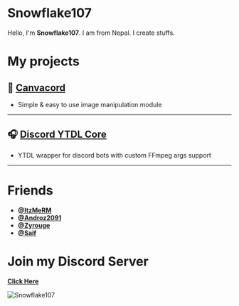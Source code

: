# Snowflake107
Hello, I'm **Snowflake107**. I am from Nepal. I create stuffs.

# My projects
## 🎨 **[Canvacord](https://npmjs.com/package/canvacord)** 
- Simple & easy to use image manipulation module
---------------------------------------------------------
## 🎧 **[Discord YTDL Core](https://npmjs.com/package/discord-ytdl-core)** 
- YTDL wrapper for discord bots with custom FFmpeg args support
---------------------------------------------------------

# Friends
- **[@ItzMeRM](https://github.com/ItzMeRM)**
- **[@Androz2091](https://github.com/Androz2091)**
- **[@Zyrouge](https://github.com/Zyrouge)**
- **[@Saif](https://github.com/thanos783)**

# Join my Discord Server
**[Click Here](https://snowflakedev.xyz/discord)**

![Snowflake107](https://avatars3.githubusercontent.com/u/46562212?s=400&u=c88a7dcdfad872266746e145227b7a45c084a5aa&v=4)
